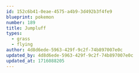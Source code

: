 ```yaml
---
id: 152c6b41-0eae-4575-a4b9-3d492b3f4fe9
blueprint: pokemon
number: 189
title: Jumpluff
types:
  - grass
  - flying
author: 4d8d6ede-5963-429f-9c2f-74b897007e0c
updated_by: 4d8d6ede-5963-429f-9c2f-74b897007e0c
updated_at: 1716088205
---
```

